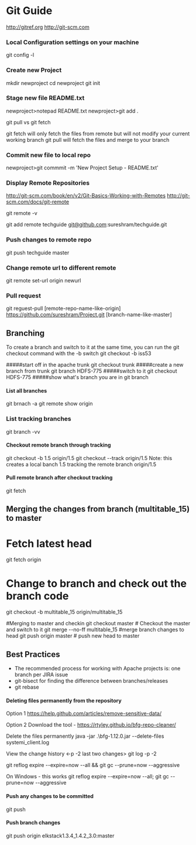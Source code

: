 # Git Guide
http://gitref.org
http://git-scm.com

### Local Configuration settings on your machine
git config -l

###  Create new Project


mkdir newproject
cd newproject
git init


###  Stage new file README.txt

newproject>notepad README.txt
newproject>git add . 

git pull vs git fetch

git fetch will only fetch the files from remote but will not modify your current working branch
git pull will fetch the files and merge to your branch


###  Commit new file to local repo
newproject>git commmit -m 'New Project Setup - README.txt'

### Display Remote Repositories
http://git-scm.com/book/en/v2/Git-Basics-Working-with-Remotes
http://git-scm.com/docs/git-remote

git remote -v

git add remote techguide git@github.com:sureshram/techguide.git


### Push changes to remote repo
git push techguide master

###  Change remote url to different remote
git remote set-url origin newurl


### Pull request
git reguest-pull [remote-repo-name-like-origin] https://github.com/sureshram/Project.git [branch-name-like-master]



## Branching

To create a branch and switch to it at the same time, you can run the git checkout command with the -b switch
git checkout -b iss53

#####start off in the apache trunk
git checkout trunk
#####create a new branch from trunk
git branch HDFS-775
#####switch to it
git checkout HDFS-775
#####show what's branch you are in
git branch
#### List all branches
git brnach -a
git remote show origin
### List tracking branches
git branch -vv
#### Checkout remote branch through tracking
git checkout -b 1.5 origin/1.5
git checkout --track origin/1.5
Note: this creates a local banch 1.5 tracking the remote branch origin/1.5
####  Pull remote branch after checkout tracking
git fetch



## Merging the changes from branch (multitable_15) to master

# Fetch latest head
git fetch origin 
# Change to branch and check out the branch code
git checkout -b multitable_15  origin/multitable_15

#Merging to master and checkin 
git checkout master  # Checkout the master and switch to it
git merge --no-ff multitable_15  #merge branch changes to head
git push origin master  # push new head to master

## Best Practices

- The recommended process for working with Apache projects is: one branch per JIRA issue
- git-bisect for finding the difference between branches/releases
- git rebase


#### Deleting files permanently from the repository

Option 1
https://help.github.com/articles/remove-sensitive-data/

Option 2
Download the tool - https://rtyley.github.io/bfg-repo-cleaner/

Delete the files permanently
java -jar .\bfg-1.12.0.jar --delete-files systemi_client.log


View the change history <-p -2 last two changes>
git log -p -2

git reflog expire --expire=now --all && git gc --prune=now --aggressive

On Windows - this works
git reflog expire --expire=now --all; git gc --prune=now --aggressive

#### Push any changes to be committed
git push


#### Push branch changes
git push origin elkstack1.3.4_1.4.2_3.0:master

